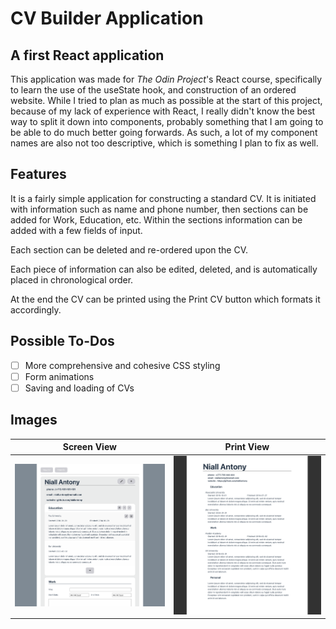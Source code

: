 # CV Builder Application

## A first React application

This application was made for *The Odin Project*'s React course, specifically to learn the use of the useState hook, and construction of an ordered website. While I tried to plan as much as possible at the start of this project, because of my lack of experience with React, I really didn't know the best way to split it down into components, probably something that I am going to be able to do much better going forwards. As such, a lot of my component names are also not too descriptive, which is something I plan to fix as well.

## Features

It is a fairly simple application for constructing a standard CV. It is initiated with information such as name and phone number, then sections can be added for Work, Education, etc. Within the sections information can be added with a few fields of input.

Each section can be deleted and re-ordered upon the CV.

Each piece of information can also be edited, deleted, and is automatically placed in chronological order.

At the end the CV can be printed using the Print CV button which formats it accordingly.

## Possible To-Dos

- [ ] More comprehensive and cohesive CSS styling
- [ ] Form animations
- [ ] Saving and loading of CVs

## Images

| Screen View | Print View |
| ------------| -----------|
| <img src="./screenshot2.png" alt="Screenshot screen view" width="300"/> | <img src="./screenshot1.png" alt="Screenshot screen view" width="300"/>  |